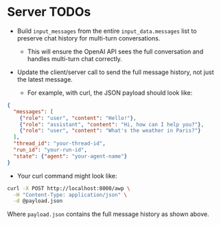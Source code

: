 # Server TODOs

- Build `input_messages` from the entire `input_data.messages` list to preserve chat history for multi-turn conversations.
  - This will ensure the OpenAI API sees the full conversation and handles multi-turn chat correctly.

- Update the client/server call to send the full message history, not just the latest message.
  - For example, with curl, the JSON payload should look like:

```json
{
  "messages": [
    {"role": "user", "content": "Hello!"},
    {"role": "assistant", "content": "Hi, how can I help you?"},
    {"role": "user", "content": "What's the weather in Paris?"}
  ],
  "thread_id": "your-thread-id",
  "run_id": "your-run-id",
  "state": {"agent": "your-agent-name"}
}
```

- Your curl command might look like:

```sh
curl -X POST http://localhost:8000/awp \
  -H "Content-Type: application/json" \
  -d @payload.json
```

Where `payload.json` contains the full message history as shown above. 